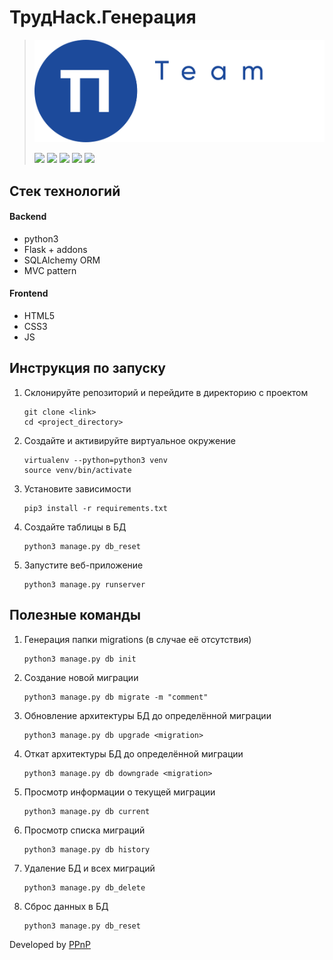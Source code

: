 # ТрудHack.Генерация

> [![](PPnP_logo.png)](https://ppnp.me 'official team website')
>
> [![](https://img.shields.io/badge/PM%26BA-Pavel%20Krylov-lightgrey)](https://vk.com/pkryloff 'VK profile')
> [![](https://img.shields.io/badge/UX%2FUI-Leonid%20Kravtsov-green)](https://vk.com/kravtsovjr 'VK profile')
> [![](https://img.shields.io/badge/backend-Stepan%20Denisov-lightblue)](https://vk.com/sd.denisoff 'VK profile')
> [![](https://img.shields.io/badge/frontend-Matvey%20Kottsov-orange)](https://vk.com/kottsovcom 'VK profile')
> [![](https://img.shields.io/badge/DS%2FML-Denis%20Kozlov-blue)](https://vk.com/dkozl 'VK profile')

## Стек технологий

#### Backend
- python3
- Flask + addons
- SQLAlchemy ORM
- MVC pattern

#### Frontend
- HTML5
- CSS3
- JS

## Инструкция по запуску

1. Склонируйте репозиторий и перейдите в директорию с проектом
    ```
    git clone <link>
    cd <project_directory>
    ```
    
2. Создайте и активируйте виртуальное окружение
    ```
    virtualenv --python=python3 venv
    source venv/bin/activate
    ```

3. Установите зависимости
    ```
    pip3 install -r requirements.txt
    ```

4. Создайте таблицы в БД
    ```
    python3 manage.py db_reset
    ```

5. Запустите веб-приложение
    ```
    python3 manage.py runserver
    ```
   
## Полезные команды

1. Генерация папки migrations (в случае её отсутствия)
    ```
    python3 manage.py db init
    ```

2. Создание новой миграции
    ```
    python3 manage.py db migrate -m "comment"
    ``` 

3. Обновление архитектуры БД до определённой миграции
    ```
    python3 manage.py db upgrade <migration>
    ```  

4. Откат архитектуры БД до определённой миграции
    ```
    python3 manage.py db downgrade <migration>
    ```  
   
5. Просмотр информации о текущей миграции 
    ```
    python3 manage.py db current
    ```
   
6. Просмотр списка миграций
    ```
    python3 manage.py db history
    ``` 
   
7. Удаление БД и всех миграций
    ```
    python3 manage.py db_delete
    ```
   
8. Сброс данных в БД
    ```
    python3 manage.py db_reset
    ```  
   
Developed by [PPnP](https://ppnp.me 'official team website')
